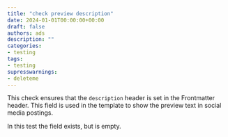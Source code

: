 ```yaml
---
title: "check preview description"
date: 2024-01-01T00:00:00+00:00
draft: false
authors: ads
description: ""
categories:
- testing
tags:
- testing
supresswarnings:
- deleteme
---
```


This check ensures that the `description` header is set in the Frontmatter header.
This field is used in the template to show the preview text in social media postings.

In this test the field exists, but is empty.
